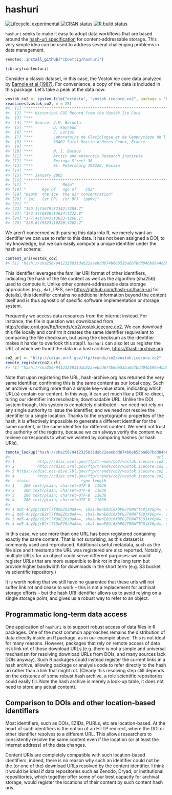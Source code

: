 
<!-- README.md is generated from README.Rmd. Please edit that file -->

# hashuri

<!-- badges: start -->

[![Lifecycle:
experimental](https://img.shields.io/badge/lifecycle-experimental-orange.svg)](https://www.tidyverse.org/lifecycle/#experimental)
[![CRAN
status](https://www.r-pkg.org/badges/version/contenturi)](https://CRAN.R-project.org/package=contenturi)
[![R build
status](https://github.com/cboettig/contenturi/workflows/R-CMD-check/badge.svg)](https://github.com/cboettig/contenturi/actions)
<!-- badges: end -->

`hashuri` seeks to make it easy to adopt data workflows that are based
around the [hash-uri
specification](https://github.com/hash-uri/hash-uri) for
content-addressable storage. This very simple idea can be used to
address several challenging problems in data management.

``` r
remotes::install_github("cboettig/hashuri")
```

``` r
library(contenturi)
```

Consider a classic dataset, in this case, the Vostok ice core data
analyzed by [Barnola et al
(1987)](https://doi.org/10.1038/20859 "Barnola, J., Raynaud, D., Korotkevich, Y. et al. Vostok ice core provides 160,000-year record of atmospheric CO2. Nature 329, 408–414 (1987)").
For convenience, a copy of the data is included in this package. Let’s
take a peak at the data
now:

``` r
vostok_co2 <- system.file("extdata", "vostok.icecore.co2", package = "hashuri")
readLines(vostok_co2, n = 25)
#>  [1] "*******************************************************************************" 
#>  [2] "*** Historical CO2 Record from the Vostok Ice Core                          ***" 
#>  [3] "***                                                                         ***" 
#>  [4] "*** Source: J.M. Barnola                                                    ***" 
#>  [5] "***         D. Raynaud                                                      ***" 
#>  [6] "***         C. Lorius                                                       ***" 
#>  [7] "***         Laboratoire de Glaciologie et de Geophysique de l'Environnement ***" 
#>  [8] "***         38402 Saint Martin d'Heres Cedex, France                        ***" 
#>  [9] "***                                                                         ***" 
#> [10] "***         N. I. Barkov                                                    ***" 
#> [11] "***         Arctic and Antarctic Research Institute                         ***" 
#> [12] "***         Beringa Street 38                                               ***" 
#> [13] "***         St. Petersburg 199226, Russia                                   ***" 
#> [14] "***                                                                         ***" 
#> [15] "*** January 2003                                                             ***"
#> [16] "*******************************************************************************" 
#> [17] "                Mean"                                                            
#> [18] "       Age of   age of    CO2"                                                   
#> [19] "Depth  the ice  the air concentration"                                           
#> [20] " (m)   (yr BP)  (yr BP)  (ppmv)"                                                 
#> [21] ""                                                                                
#> [22] "149.1\t5679\t2342\t284.7"                                                        
#> [23] "173.1\t6828\t3634\t272.8"                                                        
#> [24] "177.4\t7043\t3833\t268.1"                                                        
#> [25] "228.6\t9523\t6220\t262.2"
```

We aren’t concerned with parsing this data into R, we merely want an
identifier we can use to refer to this data. It has not been assigned a
DOI, to my knowledge, but we can easily compute a unique identifier
under the hash uri scheme:

``` r
content_uri(vostok_co2)
#> [1] "hash://sha256/9412325831dab22aeebdd674b6eb53ba6b7bdd04bb99a4dbb21ddff646287e37"
```

This identifier leverages the familiar URI format of other identifiers,
indicating the hash of the file content as well as the algorithm
(sha256) used to compute it. Unlike other content-addressable data
storage approaches (e.g., `dat`, IPFS, see
<https://github.com/hash-uri/hash-uri> for details), this identifier
contains no additional information beyond the content itself and is thus
agnostic of specific software implementation or storage system.

Frequently we access data resources from the internet instead. For
instance, the file in question was downloaded from
<http://cdiac.ornl.gov/ftp/trends/co2/vostok.icecore.co2>. We can
download this file locally and confirm it creates the same identifier
(equivalent to comparing the file checksum, but using the checksum as
the identifier makes it harder to overlook this step\!). `hashuri` can
also let us register the URL at which we found the data in a hash
archive, <https://hash-archive.org>.

``` r
co2_url <- "http://cdiac.ornl.gov/ftp/trends/co2/vostok.icecore.co2"
remote_register(co2_url)
#> [1] "hash://sha256/9412325831dab22aeebdd674b6eb53ba6b7bdd04bb99a4dbb21ddff646287e37"
```

Note that upon registering the URL, hash-archive.org has returned the
very same identifier, confirming this is the same content as our local
copy. Such an archive is nothing more than a simple key-value store,
indicating which URL(s) contain our content. In this way, it can act
much like a DOI re-direct, turing our identifier into resolvable,
downloadable URL. Unlike the DOI system though, this system is
completely distributed – we need not rely on any single authority to
issue the identifier, and we need not resolve the identifier to a single
location. Thanks to the cryptographic properties of the hash, it is
effectively impossible to generate a different identifier for the same
content, or the same identifier for different content. We need not trust
the authority of the registry, because we can always verify the content
we recieve corresponds to what we wanted by comparing hashes (or hash
URIs).

``` r
remote_lookup("hash://sha256/9412325831dab22aeebdd674b6eb53ba6b7bdd04bb99a4dbb21ddff646287e37")
#>                                                                url  timestamp
#> 1          http://cdiac.ornl.gov/ftp/trends/co2/vostok.icecore.co2 1581548079
#> 2          http://cdiac.ornl.gov/ftp/trends/co2/vostok.icecore.co2 1581454373
#> 3 https://cdiac.ess-dive.lbl.gov/ftp/trends/co2/vostok.icecore.co2 1581138334
#> 4          http://cdiac.ornl.gov/ftp/trends/co2/vostok.icecore.co2 1581137100
#>   status                      type length
#> 1    200 text/plain; charset=UTF-8  11036
#> 2    200 text/plain; charset=UTF-8  11036
#> 3    200 text/plain; charset=UTF-8  11036
#> 4    200 text/plain; charset=UTF-8  11036
#>                                                                                                                                                                                                                                                                                       hashes
#> 1 md5-4nyZp/cB2rl7fQnEZ6z0aA==, sha1-hwnE6Ui6XbPGJT0NATTG8jXV6p4=, sha256-lBIyWDHasiruvdZ0tutTumt73QS7maTbsh3f9kYofjc=, sha384-YlYXQFFqJ+MMfAylc0kWWlj66Jhzm1b1dndnPzFgNMaFqH7b/2FhRfZrN1b1STu9, sha512-86drV5lnde61R+GJxwcgm6ig5Jrnq+jE24NWx0FsT05dwvuJj6tdkMjyXaDNxEl2dN7VtbJlVlI0XGz3csEl
#> 2 md5-4nyZp/cB2rl7fQnEZ6z0aA==, sha1-hwnE6Ui6XbPGJT0NATTG8jXV6p4=, sha256-lBIyWDHasiruvdZ0tutTumt73QS7maTbsh3f9kYofjc=, sha384-YlYXQFFqJ+MMfAylc0kWWlj66Jhzm1b1dndnPzFgNMaFqH7b/2FhRfZrN1b1STu9, sha512-86drV5lnde61R+GJxwcgm6ig5Jrnq+jE24NWx0FsT05dwvuJj6tdkMjyXaDNxEl2dN7VtbJlVlI0XGz3csEl
#> 3 md5-4nyZp/cB2rl7fQnEZ6z0aA==, sha1-hwnE6Ui6XbPGJT0NATTG8jXV6p4=, sha256-lBIyWDHasiruvdZ0tutTumt73QS7maTbsh3f9kYofjc=, sha384-YlYXQFFqJ+MMfAylc0kWWlj66Jhzm1b1dndnPzFgNMaFqH7b/2FhRfZrN1b1STu9, sha512-86drV5lnde61R+GJxwcgm6ig5Jrnq+jE24NWx0FsT05dwvuJj6tdkMjyXaDNxEl2dN7VtbJlVlI0XGz3csEl
#> 4 md5-4nyZp/cB2rl7fQnEZ6z0aA==, sha1-hwnE6Ui6XbPGJT0NATTG8jXV6p4=, sha256-lBIyWDHasiruvdZ0tutTumt73QS7maTbsh3f9kYofjc=, sha384-YlYXQFFqJ+MMfAylc0kWWlj66Jhzm1b1dndnPzFgNMaFqH7b/2FhRfZrN1b1STu9, sha512-86drV5lnde61R+GJxwcgm6ig5Jrnq+jE24NWx0FsT05dwvuJj6tdkMjyXaDNxEl2dN7VtbJlVlI0XGz3csEl
```

In this case, we see more than one URL has been registered containing
exactly the same content. That is not surprising, as this dataset is
commonly used and reproduced. Additional useful metadata, such as the
file size and timestamp the URL was registered are also reported.
Notably, multiple URLs for an object could serve different purposes: we
could register URLs that are more suspetible to link rot in the long
term but provide higher bandwidth for downloads in the short term
(e.g. S3 bucket vs scientific repository.)

It is worth noting that we still have no guarentee that these urls will
not suffer link rot and cease to work – this is not a replacement for
archival storage efforts – but the hash URI identifier allows us to
avoid relying on a single storage point, and gives us a robust way to
refer to an object.

## Programmatic long-term data access

One application of `hashuri` is to support robust access of data files
in R packages. One of the most common approaches remains the
distribution of data directly inside an R package, as in our example
above. This is not ideal for many reasons. However, packages that rely
on remote access of data risk link rot of those download URLs
(e.g. there is not a simple and universal mechanism for resolving
download URLs from DOIs, and many sources lack DOIs anyway). Such R
packages could instead register the current links in a hash archive,
allowing package or analysis code to refer directly to the hash uri
rather than a link that might rot. (Clearly this resolving step still
depends on the existence of some robust hash archive, a role scientific
repositories could easily fill. Note the hash archive is merely a
look-up table, it does not need to store any actual content).

## Comparison to DOIs and other location-based identifiers

Most identifiers, such as DOIs, EZIDs, PURLs, etc are location-based. At
the heart of such identifiers is the notion of an HTTP redirect, where
the DOI or other identifier resolves to a different URL. This allows
researchers to consistently resolve the same content even if the
location (or at least the internet address) of the data changes.

Content URIs are completely compatible with such location-based
identifiers, indeed, there is no reason why such an identifier could not
be the (or one of the) download URLs resolved by the content identifier.
I think it would be ideal if data repositories such as Zenodo, Dryad, or
institutional repostitories, which together offer some of our best
capacity for archival storage, would register the locations of their
content by such content hash uris.
